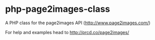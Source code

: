 # php-page2images-class
A PHP class for the page2images API (http://www.page2images.com/)

For help and examples head to http://prcd.co/page2images/

